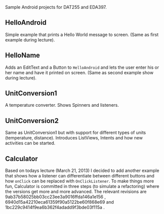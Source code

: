 Sample Android projects for DAT255 and EDA397.

## HelloAndroid

Simple example that prints a Hello World message to screen. (Same as first example during lecture).

## HelloName

Adds an EditText and a Button to `HelloAndroid` and lets the user enter his or her name and have it printed on screen. (Same as second example show during lecture).

## UnitConversion1

A temperature converter. Shows Spinners and listeners.

## UnitConversion2

Same as UnitConversion1 but with support for different types of units (temperature, distance). Introduces ListViews, Intents and how new activities can be started.

## Calculator

Based on todays lecture (March 21, 2013) I decided to add another example that shows how a listener can differentiate between different buttons and how `onClick` can be replaced with `OnClickListener`. To make things more fun, Calculator is committed in three steps (to simulate a refactoring) where the versions get more and more advanced. The relevant revisions are 9ab37b58025bb03cc23ee3a9016ffda146a1e156 , 6940d15a42210eca61359f90a5122be60f868e69 and 1bc229c9414f9ea6b362f4adadd9f3bde03f115a . 

